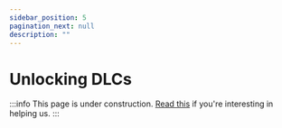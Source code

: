 ```yaml
---
sidebar_position: 5
pagination_next: null
description: ""
---
```


# Unlocking DLCs
:::info
This page is under construction. [Read this](https://github.com/sobakintech/manifestor.cc-guide/issues/1) if you're interesting in helping us.
:::